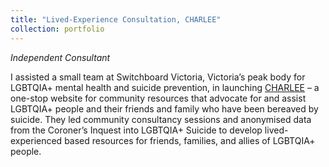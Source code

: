 ```yaml
---
title: "Lived-Experience Consultation, CHARLEE"
collection: portfolio
---
```


_Independent Consultant_

I assisted a small team at Switchboard Victoria, Victoria’s peak body for LGBTQIA+ mental health and suicide prevention, in launching <a href = "http://www.charlee.org.au">CHARLEE</a> – a one-stop website for community resources that advocate for and assist LGBTQIA+ people and their friends and family who have been bereaved by suicide. They led community consultancy sessions and anonymised data from the Coroner’s Inquest into LGBTQIA+ Suicide to develop lived-experienced based resources for friends, families, and allies of LGBTQIA+ people.  
